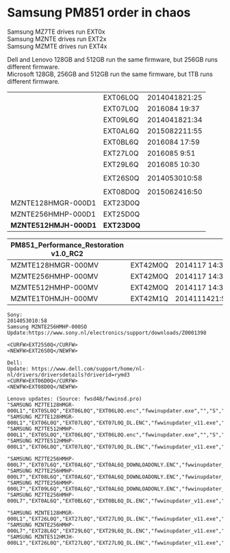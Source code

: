 # Samsung PM851 order in chaos

Samsung MZ7TE drives run EXT0x  
Samsung MZNTE drives run EXT2x  
Samsung MZMTE drives run EXT4x  

Dell and Lenovo 128GB and 512GB run the same firmware, but 256GB runs different firmware.  
Microsoft 128GB, 256GB and 512GB run the same firmware, but 1TB runs different firmware.  

| | | |
| - | - | - | 
| | EXT06L0Q | 2014041821:25    |
| | EXT07L0Q | 2016084 19:37    |
| | EXT09L6Q | 2014041821:34    |
| | EXT0AL6Q | 2015082211:55    |
| | EXT0BL6Q | 2016084 17:59    |
| | EXT27L0Q | 2016085 9:51     |
| | EXT29L6Q | 2016085 10:30    |
| | |
| | EXT26S0Q | 2014053010:58    |
| | |
| | EXT08D0Q | 2015062416:50    |
| MZNTE128HMGR-000D1 | EXT23D0Q | | 
| MZNTE256HMHP-000D1 | EXT25D0Q | |
| **MZNTE512HMJH-000D1** | **EXT23D0Q** | |


| PM851_Performance_Restoration v1.0_RC2 | | |
| - | - | - |
| MZMTE128HMGR-000MV | EXT42M0Q | 2014117 14:33 |
| MZMTE256HMHP-000MV | EXT42M0Q | 2014117 14:33 |
| MZMTE512HMHP-000MV | EXT42M0Q | 2014117 14:33 |
| MZMTE1T0HMJH-000MV | EXT42M1Q | 2014111421:50 |


```
Sony:
2014053010:58
Samsung MZNTE256HMHP-000SO
Update:https://www.sony.nl/electronics/support/downloads/Z0001398

<CURFW>EXT25S0Q</CURFW>
<NEWFW>EXT26S0Q</NEWFW>
```

```
Dell:
Update: https://www.dell.com/support/home/nl-nl/drivers/driversdetails?driverid=rymd3
<CURFW>EXT06D0Q</CURFW>
<NEWFW>EXT08D0Q</NEWFW>
```

```
Lenovo updates: (Source: fwsd48/fwwinsd.pro)
"SAMSUNG MZ7TE128HMGR-000L1","EXT05L0Q","EXT06L0Q","EXT06L0Q.enc","fwwinupdater.exe","","S","Samsung"
"SAMSUNG MZ7TE128HMGR-000L1","EXT06L0Q","EXT07L0Q","EXT07L0Q_DL.ENC","fwwinupdater_v11.exe","","S","Samsung"
"SAMSUNG MZ7TE512HMHP-000L1","EXT05L0Q","EXT06L0Q","EXT06L0Q.enc","fwwinupdater.exe","","S","Samsung"
"SAMSUNG MZ7TE512HMHP-000L1","EXT06L0Q","EXT07L0Q","EXT07L0Q_DL.ENC","fwwinupdater_v11.exe","","S","Samsung"

"SAMSUNG MZ7TE256HMHP-000L7","EXT07L6Q","EXT0AL6Q","EXT0AL6Q_DOWNLOADONLY.ENC","fwwinupdater_v11.exe","edrivechk","S","Samsung"
"SAMSUNG MZ7TE256HMHP-000L7","EXT08L6Q","EXT0AL6Q","EXT0AL6Q_DOWNLOADONLY.ENC","fwwinupdater_v11.exe","edrivechk","S","Samsung"
"SAMSUNG MZ7TE256HMHP-000L7","EXT09L6Q","EXT0AL6Q","EXT0AL6Q_DOWNLOADONLY.ENC","fwwinupdater_v11.exe","edrivechk","S","Samsung"
"SAMSUNG MZ7TE256HMHP-000L7","EXT0AL6Q","EXT0BL6Q","EXT0BL6Q_DL.ENC","fwwinupdater_v11.exe","edrivechk","S","Samsung"

"SAMSUNG MZNTE128HMGR-000L1","EXT26L0Q","EXT27L0Q","EXT27L0Q_DL.ENC","fwwinupdater_v11.exe","","S","Samsung"
"SAMSUNG MZNTE256HMHP-000L7","EXT28L6Q","EXT29L6Q","EXT29L6Q_DL.ENC","fwwinupdater_v11.exe","edrivechk","S","Samsung"
"SAMSUNG MZNTE512HMJH-000L1","EXT26L0Q","EXT27L0Q","EXT27L0Q_DL.ENC","fwwinupdater_v11.exe","","S","Samsung"```



